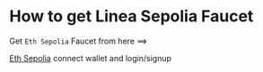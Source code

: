 # How to get Linea Sepolia Faucet

Get `Eth Sepolia` Faucet from here ==>

[Eth Sepolia](https://docs.metamask.io/developer-tools/faucet/) connect wallet and login/signup
